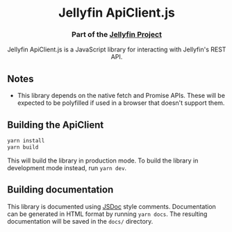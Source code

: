 <h1 align="center">Jellyfin ApiClient.js</h1>
<h3 align="center">Part of the <a href="https://jellyfin.media">Jellyfin Project</a></h3>

<p align="center">
Jellyfin ApiClient.js is a JavaScript library for interacting with Jellyfin's REST API.
</p>


## Notes

- This library depends on the native fetch and Promise APIs. These will be expected to be polyfilled if used in a browser that doesn't support them.

## Building the ApiClient

```sh
yarn install
yarn build
```

This will build the library in production mode. To build the library in development mode instead, run `yarn dev`.


## Building documentation

This library is documented using [JSDoc](https://jsdoc.app/) style comments. Documentation can be generated in HTML format by running `yarn docs`. The resulting documentation will be saved in the `docs/` directory.
